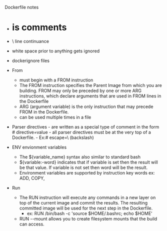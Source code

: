 Dockerfile notes
  - # is comments
  - \ line continuance
  - white space prior to anything gets ignored
  - dockerignore files

  - From
    - must begin with a FROM instruction
    - The FROM instruction specifies the Parent Image from which you are building. FROM may only be preceded by one or more ARG instructions, which declare arguments that are used in FROM lines in the Dockerfile
    - ARG (argument variable) is the only instruction that may precede FROM in the Dockerfile. 
    - can be used multiple times in a file

  -  Parser directives 
    - are written as a special type of comment in the form # directive=value
    - all parser directives must be at the very top of a Dockerfile.
    - Ex:# escape=\ (backslash)

  - ENV envionment variables
    - The ${variable_name} syntax also similar to standard bash
    - ${variable:-word} indicates that if variable is set then the result will be that value. If variable is not set then word will be the result.
    - Environment variables are supported by instruction key words ex: ADD, COPY, 

  - Run
    - The RUN instruction will execute any commands in a new layer on top of the current image and commit the results. The resulting committed image will be used for the next step in the Dockerfile.
        - ex: RUN /bin/bash -c 'source $HOME/.bashrc; echo $HOME'
    - RUN --mount allows you to create filesystem mounts that the build can access.